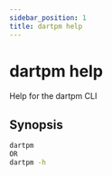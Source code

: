 ```yaml
---
sidebar_position: 1
title: dartpm help
---
```


# dartpm help

Help for the dartpm CLI 

## Synopsis
```bash
dartpm
OR
dartpm -h
```